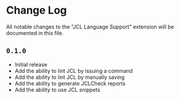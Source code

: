 # Change Log

All notable changes to the "JCL Language Support" extension will be documented in this file.

## `0.1.0`

- Initial release
- Add the ability to lint JCL by issuing a command
- Add the ability to lint JCL by manually saving
- Add the ability to generate JCLCheck reports
- Add the ability to use JCL snippets
